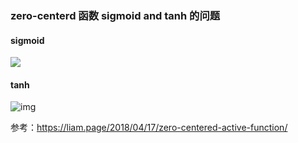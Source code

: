 ### zero-centerd 函数 sigmoid and tanh  的问题

#### sigmoid 

![](https://liam.page/uploads/images/MachineLearning/sigma-sigma-prime.jpg)

#### tanh
![img](https://liam.page/uploads/images/MachineLearning/tanh-tanh-prime.jpg)

参考：https://liam.page/2018/04/17/zero-centered-active-function/